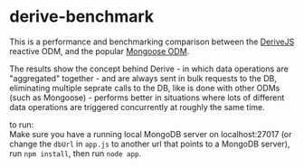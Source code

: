 # derive-benchmark
This is a performance and benchmarking comparison between the [DeriveJS](https://www.npmjs.com/package/derivejs) reactive ODM, and the popular [Mongoose ODM](https://www.npmjs.com/package/mongoose).

The results show the concept behind Derive - in which data operations are "aggregated" together - and are always sent in bulk requests to the DB, eliminating 
multiple seprate calls to the DB, like is done with other ODMs (such as Mongoose) - performs better in situations where lots of different data operations are 
triggered concurrently at roughly the same time.

to run: <br>
Make sure you have a running local MongoDB server on localhost:27017 (or change the `dbUrl` in `app.js` to another url that points to a MongoDB server), <br>
run `npm install`, then run `node app`.
